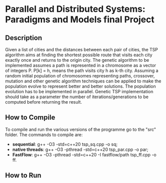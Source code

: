# Parallel and Distributed Systems: Paradigms and Models final Project

## Description
Given a list of cities and the distances between each pair of cities, the TSP algorithm aims at finding the shortest possible route that visits each city exactly once and returns to the origin city. The genetic
algorithm to be implemented assumes a path is represented in a chromosome as a vector of integers P. P[k] = h, means the path visits city h as k-th city. Assuming a random initial population of chromosomes representing paths, crossover, mutation and other genetic algorithm techniques can be applied to make the population evolve to represent better and better solutions. The population evolution has to be implemented in parallel. Genetic TSP implementation should take as a parameter the number of iterations/generations to be computed before returning the result.

## How to Compile 
To compile and run the various versions of the programme go to the "src" folder.
The commands to compile are:
- **sequential**: g++ -O3 -std=c++20 tsp\_sq.cpp -o sq;
- **native threads**: g++ -O3 -pthread -std=c++20 tsp\_par.cpp -o par;
- **FastFlow**: g++ -O3 -pthread -std=c++20 -I fastflow/path tsp\_ff.cpp -o ff.

## How to Run
